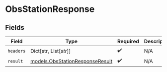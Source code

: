 # ObsStationResponse


## Fields

| Field                                                                    | Type                                                                     | Required                                                                 | Description                                                              |
| ------------------------------------------------------------------------ | ------------------------------------------------------------------------ | ------------------------------------------------------------------------ | ------------------------------------------------------------------------ |
| `headers`                                                                | Dict[str, List[*str*]]                                                   | :heavy_check_mark:                                                       | N/A                                                                      |
| `result`                                                                 | [models.ObsStationResponseResult](../models/obsstationresponseresult.md) | :heavy_check_mark:                                                       | N/A                                                                      |